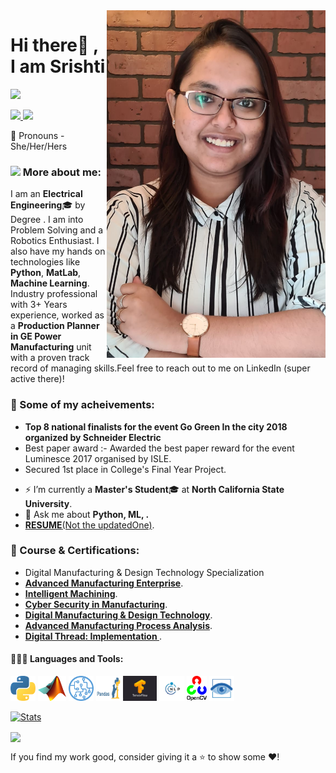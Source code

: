 
<img align='right' src='EntryPic.png' width='350", height = "200"'>

# Hi there👋 , I am Srishti
  
  [<img src="https://img.icons8.com/color/48/000000/linkedin.png" width="3.5%"/>](https://www.linkedin.com/in/srishti-choudhury-6b6064132/)
  <!-- [<img src="https://img.icons8.com/bubbles/50/4a90e2/domain.png" width="3.5%"/>]() -->
  <a href="srishtigrad95@gmail.com"> <img src="https://img.icons8.com/fluent/48/000000/gmail.png" width="3.5%"/> </a>
  [<img src="https://img.icons8.com/fluent/48/4a90e2/github.png" width="3.5%"/>](https://github.com/srishti1709)
  <!-- [<img src="https://upload.wikimedia.org/wikipedia/commons/1/19/LeetCode_logo_black.png" width="3.5%"/>](https://leetcode.com/shubhamverma2604/) -->
 
  
  
:girl: Pronouns - She/Her/Hers
  
### <img src="https://img.icons8.com/emoji/48/000000/woman-technologyst.png"/> More about me:
  
I am an **Electrical Engineering**:mortar_board: by Degree . I am into Problem Solving and a Robotics Enthusiast. I also have my hands on technologies like <b>Python</b>, <b>MatLab</b>, <b>Machine Learning</b>. Industry professional with 3+ Years experience, worked as a **Production Planner in GE Power Manufacturing** unit with a proven track record of managing skills.Feel free to reach out to me on LinkedIn (super active there)!
  
### :1st_place_medal: Some of my acheivements:

* **Top 8 national finalists for the event Go Green In the city 2018 organized by Schneider Electric**
* Best paper award :- Awarded the best paper reward for the event Luminesce 2017 organised by ISLE.
* Secured 1st place in College's Final Year Project.



- ⚡ I’m currently a **Master's Student**:mortar_board: at **North California State University**. 
- 💬 Ask me about <b>Python, ML, .</b>
- <a href = "" target="_blank"><b>RESUME</b>(Not the updatedOne)</a>.
  
  
 ### :page_facing_up: Course & Certifications: <br/>
 
* Digital Manufacturing & Design Technology Specialization
* <a href = "https://www.coursera.org/account/accomplishments/certificate/UUQUH4PUY5WZ" target="_blank"><b>Advanced Manufacturing Enterprise</b></a>. 
* <a href = "https://www.coursera.org/account/accomplishments/certificate/FQGW6JW5WXLU" target="_blank"><b>Intelligent Machining</b></a>. 
* <a href = "https://www.coursera.org/account/accomplishments/certificate/RHP94LTFWAMW" target="_blank"><b>Cyber Security in Manufacturing</b></a>. 
*  <a href = "https://www.coursera.org/account/accomplishments/specialization/certificate/9JUAV9KRE5Q7" target="_blank"><b>Digital Manufacturing & Design Technology</b></a>. 
* <a href = "https://www.coursera.org/account/accomplishments/certificate/NH32GXR8EJTV" target="_blank"><b>Advanced Manufacturing Process Analysis</b></a>. 
* <a href = "https://www.coursera.org/account/accomplishments/certificate/5DESAM6MRW6L" target="_blank"><b>Digital Thread: Implementation
</b></a>. 
 
  
#### 👨🏻‍💻 Languages and Tools: <br />
<code><img height="40" src="python.png"></code>
<code><img height="40" src="/Matlab.png"></code>
<code><img height="40" src="/ML.png"></code>
<code><img height="40" src="/pandas.png"></code>
<code><img height="40" src="/Tensorflow_logo.jpg"></code>
<code><img height="40" src="/nlp.jpg"></code>
<code><img height="40" src="/openCV.png"></code>
<code><img height="40" src="/computerVision.png"></code>


  
  [![Stats](https://github-readme-stats.vercel.app/api?username=srishti1709&show_icons=true&theme=radical)](https://github-readme-stats.vercel.app/api?username=srishti1709&show_icons=true&theme=radical)&nbsp; &nbsp; &nbsp; &nbsp; &nbsp; &nbsp; &nbsp; &nbsp; &nbsp; &nbsp; 
  
  
  <img height=175 align="center" src="https://github-readme-stats.vercel.app/api/top-langs/?username=srishti1709&hide=c%23,powershell,java&title_color=2aa889&text_color=99d1ce&icon_color=2bbc8a&bg_color=0c1014&langs_count=8&layout=compact" />
  

 If you find my work good, consider giving it a ⭐ to show some ❤️!
